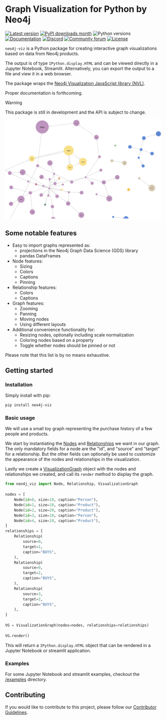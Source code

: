 # Graph Visualization for Python by Neo4j

[![Latest version](https://img.shields.io/pypi/v/neo4j-viz)](https://pypi.org/project/neo4j-viz/)
[![PyPI downloads month](https://img.shields.io/pypi/dm/neo4j-viz)](https://pypi.org/project/neo4j-viz/)
![Python versions](https://img.shields.io/pypi/pyversions/neo4j-viz)
[![Documentation](https://img.shields.io/badge/Documentation-latest-blue)](https://neo4j.com/docs/nvl-python/preview/)
[![Discord](https://img.shields.io/discord/787399249741479977?label=Chat&logo=discord)](https://discord.gg/neo4j)
[![Community forum](https://img.shields.io/website?down_color=lightgrey&down_message=offline&label=Forums&logo=discourse&up_color=green&up_message=online&url=https%3A%2F%2Fcommunity.neo4j.com%2F)](https://community.neo4j.com)
[![License](https://img.shields.io/pypi/l/neo4j-viz)](https://pypi.org/project/neo4j-viz/)

`neo4j-viz` is a Python package for creating interactive graph visualizations based on data from Neo4j products.

The output is of type `IPython.display.HTML` and can be viewed directly in a Jupyter Notebook, Streamlit.
Alternatively, you can export the output to a file and view it in a web browser.

The package wraps the [Neo4j Visualization JavaScript library (NVL)](https://neo4j.com/docs/nvl/current/).

Proper documentation is forthcoming.

> [!WARNING]
> This package is still in development and the API is subject to change.

![Example Graph](examples/example_cora_graph.png)


## Some notable features

* Easy to import graphs represented as:
  * projections in the Neo4j Graph Data Science (GDS) library
  * pandas DataFrames
* Node features:
  * Sizing
  * Colors
  * Captions
  * Pinning
* Relationship features:
  * Colors
  * Captions
* Graph features:
  * Zooming
  * Panning
  * Moving nodes
  * Using different layouts
* Additional convenience functionality for:
  * Resizing nodes, optionally including scale normalization
  * Coloring nodes based on a property
  * Toggle whether nodes should be pinned or not

Please note that this list is by no means exhaustive.


## Getting started


### Installation

Simply install with pip:

```sh
pip install neo4j-viz
```


### Basic usage

We will use a small toy graph representing the purchase history of a few people and products.

We start by instantiating the [Nodes](https://neo4j.com/docs/nvl-python/preview/api-reference/node.html) and
[Relationships](https://neo4j.com/docs/nvl-python/preview/api-reference/relationship.html) we want in our graph.
The only mandatory fields for a node are the "id", and "source" and "target" for a relationship.
But the other fields can optionally be used to customize the appearance of the nodes and relationships in the
visualization.

Lastly we create a
[VisualizationGraph](https://neo4j.com/docs/nvl-python/preview/api-reference/visualization-graph.html) object with the
nodes and relationships we created, and call its `render` method to display the graph.

```python
from neo4j_viz import Node, Relationship, VisualizationGraph

nodes = [
    Node(id=0, size=10, caption="Person"),
    Node(id=1, size=10, caption="Product"),
    Node(id=2, size=20, caption="Product"),
    Node(id=3, size=10, caption="Person"),
    Node(id=4, size=10, caption="Product"),
]
relationships = [
    Relationship(
        source=0,
        target=1,
        caption="BUYS",
    ),
    Relationship(
        source=0,
        target=2,
        caption="BUYS",
    ),
    Relationship(
        source=3,
        target=2,
        caption="BUYS",
    ),
]

VG = VisualizationGraph(nodes=nodes, relationships=relationships)

VG.render()
```

This will return a `IPython.display.HTML` object that can be rendered in a Jupyter Notebook or streamlit application.


### Examples

For some Jupyter Notebook and streamlit examples, checkout the [/examples](/examples)  directory.


## Contributing

If you would like to contribute to this project, please follow our [Contributor Guidelines](./CONTRIBUTING.md).
